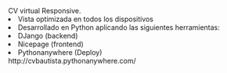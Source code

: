 <div> CV virtual Responsive.
  <li> Vista optimizada en todos los dispositivos </li>
  <li> Desarrollado en Python aplicando las siguientes herramientas: </li>
    <li> DJango (backend) </li>
    <li> Nicepage (frontend) </li>
    <li> Pythonanywhere (Deploy) </li>
http://cvbautista.pythonanywhere.com/
</div>
